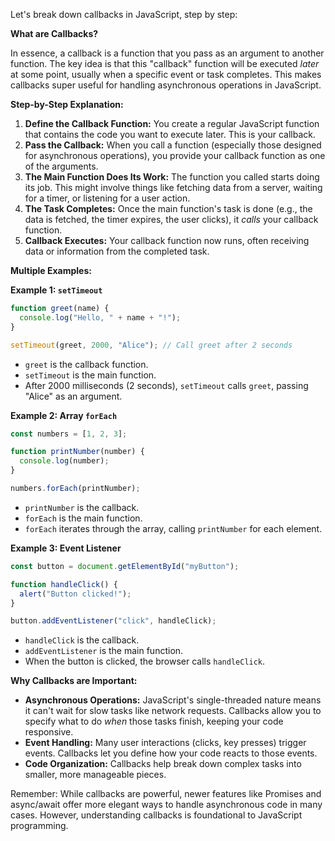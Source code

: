 Let's break down callbacks in JavaScript, step by step:

**What are Callbacks?**

In essence, a callback is a function that you pass as an argument to another function. The key idea is that this "callback" function will be executed *later* at some point, usually when a specific event or task completes. This makes callbacks super useful for handling asynchronous operations in JavaScript.

**Step-by-Step Explanation:**

1. **Define the Callback Function:** You create a regular JavaScript function that contains the code you want to execute later. This is your callback.
2. **Pass the Callback:** When you call a function (especially those designed for asynchronous operations), you provide your callback function as one of the arguments.
3. **The Main Function Does Its Work:** The function you called starts doing its job. This might involve things like fetching data from a server, waiting for a timer, or listening for a user action.
4. **The Task Completes:** Once the main function's task is done (e.g., the data is fetched, the timer expires, the user clicks), it *calls* your callback function.
5. **Callback Executes:** Your callback function now runs, often receiving data or information from the completed task.

**Multiple Examples:**

**Example 1: `setTimeout`**

```javascript
function greet(name) {
  console.log("Hello, " + name + "!");
}

setTimeout(greet, 2000, "Alice"); // Call greet after 2 seconds
```

* `greet` is the callback function.
* `setTimeout` is the main function.
* After 2000 milliseconds (2 seconds), `setTimeout` calls `greet`, passing "Alice" as an argument.

**Example 2: Array `forEach`**

```javascript
const numbers = [1, 2, 3];

function printNumber(number) {
  console.log(number);
}

numbers.forEach(printNumber); 
```

* `printNumber` is the callback.
* `forEach` is the main function.
* `forEach` iterates through the array, calling `printNumber` for each element.

**Example 3: Event Listener**

```javascript
const button = document.getElementById("myButton");

function handleClick() {
  alert("Button clicked!");
}

button.addEventListener("click", handleClick);
```

* `handleClick` is the callback.
* `addEventListener` is the main function.
* When the button is clicked, the browser calls `handleClick`.

**Why Callbacks are Important:**

* **Asynchronous Operations:** JavaScript's single-threaded nature means it can't wait for slow tasks like network requests. Callbacks allow you to specify what to do *when* those tasks finish, keeping your code responsive.
* **Event Handling:** Many user interactions (clicks, key presses) trigger events. Callbacks let you define how your code reacts to those events.
* **Code Organization:** Callbacks help break down complex tasks into smaller, more manageable pieces.

Remember: While callbacks are powerful, newer features like Promises and async/await offer more elegant ways to handle asynchronous code in many cases. However, understanding callbacks is foundational to JavaScript programming. 
